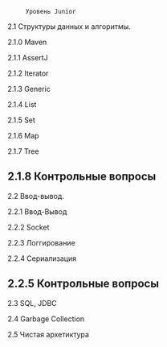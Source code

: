          Уровень Junior
         
2.1 Структуры данных и алгоритмы.

2.1.0 Maven

2.1.1 AssertJ

2.1.2 Iterator

2.1.3 Generic

2.1.4 List

2.1.5 Set

2.1.6 Map

2.1.7 Tree

2.1.8 Контрольные вопросы
-
2.2 Ввод-вывод.

2.2.1 Ввод-Вывод

2.2.2 Socket

2.2.3 Логгирование

2.2.4 Сериализация

2.2.5 Контрольные вопросы
-

2.3 SQL, JDBC

2.4 Garbage Collection

2.5 Чистая архетиктура

